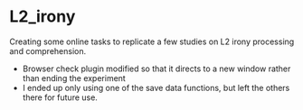 # L2_irony
 
Creating some online tasks to replicate a few studies on L2 irony processing and comprehension. 


- Browser check plugin modified so that it directs to a new window rather than ending the experiment
- I ended up only using one of the save data functions, but left the others there for future use. 
